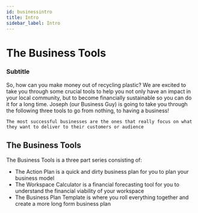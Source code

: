 ```yaml
---
id: businessintro
title: Intro
sidebar_label: Intro
---
```


<style>
:root {
  --highlight: #f7b77b;
  --hover: #f7b77b;
}
</style>

# The Business Tools

### Subtitle

So, how can you make money out of recycling plastic? We are excited to take you through some crucial tools to help you not only have an impact in your local community, but to become financially sustainable so you can do it for a long time. Joseph (our Business Guy) is going to take you through the following three tools to go from nothing, to having a business!

`The most successful businesses are the ones that really focus on what they want to deliver to their customers or audience`

## The Business Tools

The Business Tools is a three part series consisting of:

- The Action Plan is a quick and dirty business plan for you to plan your business model
- The Workspace Calculator is a financial forecasting tool for you to understand the financial viability of your workspace
- The Business Plan Template is where you roll everything together and create a more long form business plan


